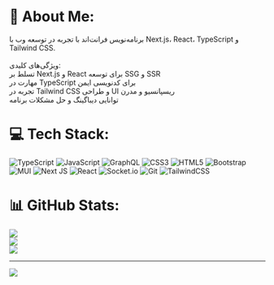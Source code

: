 # 💫 About Me:
برنامه‌نویس فرانت‌اند با  تجربه در توسعه وب با Next.js، React، TypeScript و Tailwind CSS.<br><br>ویژگی‌های کلیدی:<br>تسلط بر Next.js و React برای توسعه SSG و SSR<br>مهارت در TypeScript برای کدنویسی ایمن<br>تجربه در Tailwind CSS و طراحی UI ریسپانسیو و مدرن<br>توانایی دیباگینگ و حل مشکلات برنامه<br>


# 💻 Tech Stack:
![TypeScript](https://img.shields.io/badge/typescript-%23007ACC.svg?style=for-the-badge&logo=typescript&logoColor=white) ![JavaScript](https://img.shields.io/badge/javascript-%23323330.svg?style=for-the-badge&logo=javascript&logoColor=%23F7DF1E) ![GraphQL](https://img.shields.io/badge/-GraphQL-E10098?style=for-the-badge&logo=graphql&logoColor=white) ![CSS3](https://img.shields.io/badge/css3-%231572B6.svg?style=for-the-badge&logo=css3&logoColor=white) ![HTML5](https://img.shields.io/badge/html5-%23E34F26.svg?style=for-the-badge&logo=html5&logoColor=white) ![Bootstrap](https://img.shields.io/badge/bootstrap-%238511FA.svg?style=for-the-badge&logo=bootstrap&logoColor=white) ![MUI](https://img.shields.io/badge/MUI-%230081CB.svg?style=for-the-badge&logo=mui&logoColor=white) ![Next JS](https://img.shields.io/badge/Next-black?style=for-the-badge&logo=next.js&logoColor=white) ![React](https://img.shields.io/badge/react-%2320232a.svg?style=for-the-badge&logo=react&logoColor=%2361DAFB) ![Socket.io](https://img.shields.io/badge/Socket.io-black?style=for-the-badge&logo=socket.io&badgeColor=010101) ![Git](https://img.shields.io/badge/git-%23F05033.svg?style=for-the-badge&logo=git&logoColor=white) ![TailwindCSS](https://img.shields.io/badge/tailwindcss-%2338B2AC.svg?style=for-the-badge&logo=tailwind-css&logoColor=white)
# 📊 GitHub Stats:
![](https://github-readme-stats.vercel.app/api?username=khosro70&theme=dark&hide_border=true&include_all_commits=false&count_private=true)<br/>
![](https://nirzak-streak-stats.vercel.app/?user=khosro70&theme=dark&hide_border=true)<br/>
![](https://github-readme-stats.vercel.app/api/top-langs/?username=khosro70&theme=dark&hide_border=true&include_all_commits=false&count_private=true&layout=compact)

---
[![](https://visitcount.itsvg.in/api?id=khosro70&icon=0&color=0)](https://visitcount.itsvg.in)

<!-- Proudly created with GPRM ( https://gprm.itsvg.in ) -->
